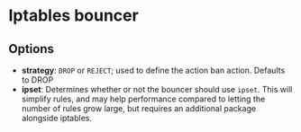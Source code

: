# Iptables bouncer

## Options

* **strategy**: `DROP` or `REJECT`; used to define the action ban action. Defaults to DROP
* **ipset**: Determines whether or not the bouncer should use `ipset`. This will simplify rules, and may help performance compared to letting the number of rules grow large, but requires an additional package alongside iptables.
